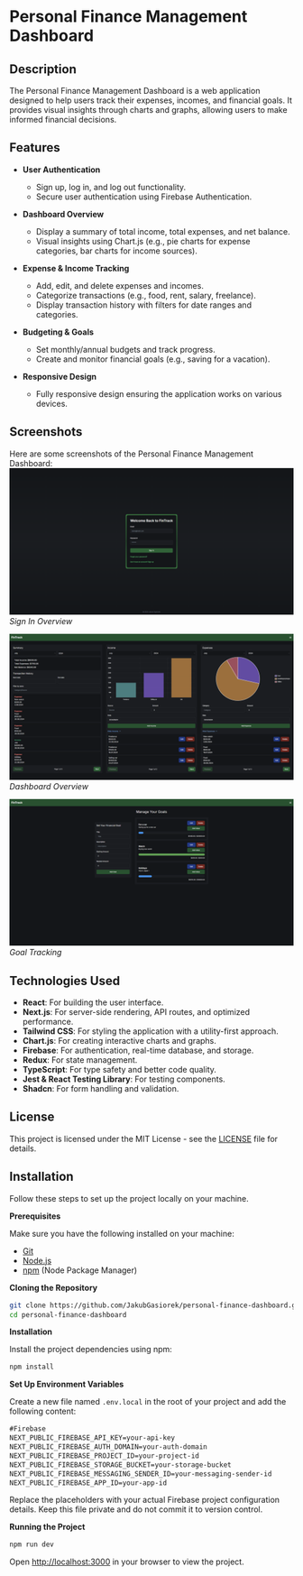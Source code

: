 # Personal Finance Management Dashboard

## Description

The Personal Finance Management Dashboard is a web application designed to help users track their expenses, incomes, and financial goals. It provides visual insights through charts and graphs, allowing users to make informed financial decisions.

## Features

- **User Authentication**

  - Sign up, log in, and log out functionality.
  - Secure user authentication using Firebase Authentication.

- **Dashboard Overview**

  - Display a summary of total income, total expenses, and net balance.
  - Visual insights using Chart.js (e.g., pie charts for expense categories, bar charts for income sources).

- **Expense & Income Tracking**

  - Add, edit, and delete expenses and incomes.
  - Categorize transactions (e.g., food, rent, salary, freelance).
  - Display transaction history with filters for date ranges and categories.

- **Budgeting & Goals**

  - Set monthly/annual budgets and track progress.
  - Create and monitor financial goals (e.g., saving for a vacation).

- **Responsive Design**

  - Fully responsive design ensuring the application works on various devices.

## Screenshots

Here are some screenshots of the Personal Finance Management Dashboard:
![Sign In Overview](./screenshots/sign-in-overview.png)
_Sign In Overview_

![Dashboard Overview](./screenshots/dashboard-overview.png)
_Dashboard Overview_

![Goal Tracking](./screenshots/goal-tracking.png)
_Goal Tracking_

## Technologies Used

- **React**: For building the user interface.
- **Next.js**: For server-side rendering, API routes, and optimized performance.
- **Tailwind CSS**: For styling the application with a utility-first approach.
- **Chart.js**: For creating interactive charts and graphs.
- **Firebase**: For authentication, real-time database, and storage.
- **Redux**: For state management.
- **TypeScript**: For type safety and better code quality.
- **Jest & React Testing Library**: For testing components.
- **Shadcn**: For form handling and validation.

## License

This project is licensed under the MIT License - see the [LICENSE](LICENSE) file for details.

## Installation

Follow these steps to set up the project locally on your machine.

**Prerequisites**

Make sure you have the following installed on your machine:

- [Git](https://git-scm.com/)
- [Node.js](https://nodejs.org/en)
- [npm](https://www.npmjs.com/) (Node Package Manager)

**Cloning the Repository**

```bash
git clone https://github.com/JakubGasiorek/personal-finance-dashboard.git
cd personal-finance-dashboard
```

**Installation**

Install the project dependencies using npm:

```bash
npm install
```

**Set Up Environment Variables**

Create a new file named `.env.local` in the root of your project and add the following content:

```env
#Firebase
NEXT_PUBLIC_FIREBASE_API_KEY=your-api-key
NEXT_PUBLIC_FIREBASE_AUTH_DOMAIN=your-auth-domain
NEXT_PUBLIC_FIREBASE_PROJECT_ID=your-project-id
NEXT_PUBLIC_FIREBASE_STORAGE_BUCKET=your-storage-bucket
NEXT_PUBLIC_FIREBASE_MESSAGING_SENDER_ID=your-messaging-sender-id
NEXT_PUBLIC_FIREBASE_APP_ID=your-app-id
```

Replace the placeholders with your actual Firebase project configuration details. Keep this file private and do not commit it to version control.

**Running the Project**

```bash
npm run dev
```

Open [http://localhost:3000](http://localhost:3000) in your browser to view the project.
